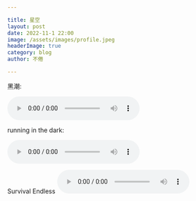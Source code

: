 ```yaml
---

title: 星空
layout: post
date: 2022-11-1 22:00
image: /assets/images/profile.jpeg
headerImage: true
category: blog
author: 不倦

---
```

黑潮:

<audio src="/aa/Darkboom BGM.m4a" id="aud" autoplay="autoplay" controls="controls" preload="auto"></audio>

running in the dark:

<audio src="/aa/running in the dark.mp3" id="aud" autoplay="autoplay" controls="controls" preload="auto"></audio>

Survival Endless
<audio src="/aa/Survival Endless.mp3" id="aud" autoplay="autoplay" controls="controls" preload="auto"></audio>
